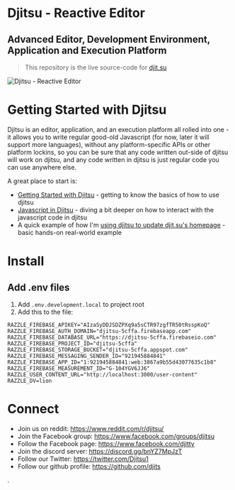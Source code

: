 # Djitsu - Reactive Editor

## Advanced Editor, Development Environment, Application and Execution Platform

> This repository is the live source-code for [djit.su](https://djit.su)

![Djitsu - Reactive Editor](https://raw.githubusercontent.com/elis/djit.su/main/public/assets/github-cover.png)

# Getting Started with Djitsu

Djitsu is an editor, application, and an execution platform all rolled into one - it allows you to write regular good-old Javascript (for now, later it will support more languages), without any platform-specific APIs or other platform lockins, so you can be sure that any code written out-side of djitsu will work on djitsu, and any code written in djitsu is just regular code you can use anywhere else.

A great place to start is:

- [Getting Started with Djitsu](https://djit.su/@elis/djitsu-101) - getting to know the basics of how to use djitsu 
- [Javascript in Djitsu](https://djit.su/@elis/javascript-in-djitsu) - diving a bit deeper on how to interact with the javascript code in djitsu
- A quick example of how I'm [using djitsu to update djit.su's homepage](https://www.youtube.com/watch?v=gVe3nfXauJs) - basic hands-on real-world example

# Install

## Add .env files

1. Add `.env.development.local` to project root
2. Add this to the file:

```
RAZZLE_FIREBASE_APIKEY="AIzaSyDDJSDZPXq9a5sCTR97zgfTR50tRsspKoQ"
RAZZLE_FIREBASE_AUTH_DOMAIN="djitsu-5cffa.firebaseapp.com"
RAZZLE_FIREBASE_DATABASE_URL="https://djitsu-5cffa.firebaseio.com"
RAZZLE_FIREBASE_PROJECT_ID="djitsu-5cffa"
RAZZLE_FIREBASE_STORAGE_BUCKET="djitsu-5cffa.appspot.com"
RAZZLE_FIREBASE_MESSAGING_SENDER_ID="921945884841"
RAZZLE_FIREBASE_APP_ID="1:921945884841:web:3867a9b55d43077635c1b8"
RAZZLE_FIREBASE_MEASUREMENT_ID="G-104YGV6JJ6"
RAZZLE_USER_CONTENT_URL="http://localhost:3000/user-content"
RAZZLE_DV=lion
```

# Connect

- Join us on reddit: https://www.reddit.com/r/djitsu/
- Join the Facebook group: https://www.facebook.com/groups/djitsu
- Follow the Facebook page: https://www.facebook.com/djitty
- Join the discord server: https://discord.gg/bnYZ7MpJzT
- Follow our Twitter: https://twitter.com/Djitsu1
- Follow our github profile: https://github.com/djits

.
